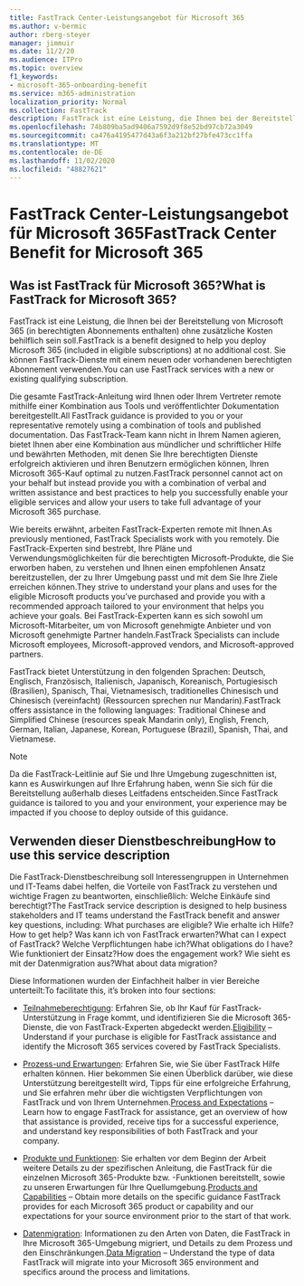 ```yaml
---
title: FastTrack Center-Leistungsangebot für Microsoft 365
ms.author: v-bermic
author: rberg-steyer
manager: jimmuir
ms.date: 11/2/20
ms.audience: ITPro
ms.topic: overview
f1_keywords:
- microsoft-365-onboarding-benefit
ms.service: m365-administration
localization_priority: Normal
ms.collection: FastTrack
description: FastTrack ist eine Leistung, die Ihnen bei der Bereitstellung von Microsoft 365 (in berechtigten Abonnements enthalten) ohne zusätzliche Kosten behilflich sein soll. Sie können FastTrack-Dienste mit einem neuen oder vorhandenen berechtigten Abonnement verwenden.
ms.openlocfilehash: 74b809ba5ad9406a7592d9f8e52bd97cb72a3049
ms.sourcegitcommit: ca476a4195477d43a6f3a212bf27bfe473cc1ffa
ms.translationtype: MT
ms.contentlocale: de-DE
ms.lasthandoff: 11/02/2020
ms.locfileid: "48827621"
---
```

# <a name="fasttrack-center-benefit-for-microsoft-365"></a><span data-ttu-id="a180c-104">FastTrack Center-Leistungsangebot für Microsoft 365</span><span class="sxs-lookup"><span data-stu-id="a180c-104">FastTrack Center Benefit for Microsoft 365</span></span>

## <a name="what-is-fasttrack-for-microsoft-365"></a><span data-ttu-id="a180c-105">Was ist FastTrack für Microsoft 365?</span><span class="sxs-lookup"><span data-stu-id="a180c-105">What is FastTrack for Microsoft 365?</span></span>

<span data-ttu-id="a180c-106">FastTrack ist eine Leistung, die Ihnen bei der Bereitstellung von Microsoft 365 (in berechtigten Abonnements enthalten) ohne zusätzliche Kosten behilflich sein soll.</span><span class="sxs-lookup"><span data-stu-id="a180c-106">FastTrack is a benefit designed to help you deploy Microsoft 365 (included in eligible subscriptions) at no additional cost.</span></span> <span data-ttu-id="a180c-107">Sie können FastTrack-Dienste mit einem neuen oder vorhandenen berechtigten Abonnement verwenden.</span><span class="sxs-lookup"><span data-stu-id="a180c-107">You can use FastTrack services with a new or existing qualifying subscription.</span></span>

<span data-ttu-id="a180c-108">Die gesamte FastTrack-Anleitung wird Ihnen oder Ihrem Vertreter remote mithilfe einer Kombination aus Tools und veröffentlichter Dokumentation bereitgestellt.</span><span class="sxs-lookup"><span data-stu-id="a180c-108">All FastTrack guidance is provided to you or your representative remotely using a combination of tools and published documentation.</span></span> <span data-ttu-id="a180c-109">Das FastTrack-Team kann nicht in Ihrem Namen agieren, bietet Ihnen aber eine Kombination aus mündlicher und schriftlicher Hilfe und bewährten Methoden, mit denen Sie Ihre berechtigten Dienste erfolgreich aktivieren und ihren Benutzern ermöglichen können, Ihren Microsoft 365-Kauf optimal zu nutzen.</span><span class="sxs-lookup"><span data-stu-id="a180c-109">FastTrack personnel cannot act on your behalf but instead provide you with a combination of verbal and written assistance and best practices to help you successfully enable your eligible services and allow your users to take full advantage of your Microsoft 365 purchase.</span></span>

<span data-ttu-id="a180c-110">Wie bereits erwähnt, arbeiten FastTrack-Experten remote mit Ihnen.</span><span class="sxs-lookup"><span data-stu-id="a180c-110">As previously mentioned, FastTrack Specialists work with you remotely.</span></span> <span data-ttu-id="a180c-111">Die FastTrack-Experten sind bestrebt, Ihre Pläne und Verwendungsmöglichkeiten für die berechtigten Microsoft-Produkte, die Sie erworben haben, zu verstehen und Ihnen einen empfohlenen Ansatz bereitzustellen, der zu Ihrer Umgebung passt und mit dem Sie Ihre Ziele erreichen können.</span><span class="sxs-lookup"><span data-stu-id="a180c-111">They strive to understand your plans and uses for the eligible Microsoft products you’ve purchased and provide you with a recommended approach tailored to your environment that helps you achieve your goals.</span></span> <span data-ttu-id="a180c-112">Bei FastTrack-Experten kann es sich sowohl um Microsoft-Mitarbeiter, um von Microsoft genehmigte Anbieter und von Microsoft genehmigte Partner handeln.</span><span class="sxs-lookup"><span data-stu-id="a180c-112">FastTrack Specialists can include Microsoft employees, Microsoft-approved vendors, and Microsoft-approved partners.</span></span>

<span data-ttu-id="a180c-113">FastTrack bietet Unterstützung in den folgenden Sprachen: Deutsch, Englisch, Französisch, Italienisch, Japanisch, Koreanisch, Portugiesisch (Brasilien), Spanisch, Thai, Vietnamesisch, traditionelles Chinesisch und Chinesisch (vereinfacht) (Ressourcen sprechen nur Mandarin).</span><span class="sxs-lookup"><span data-stu-id="a180c-113">FastTrack offers assistance in the following languages: Traditional Chinese and Simplified Chinese (resources speak Mandarin only), English, French, German, Italian, Japanese, Korean, Portuguese (Brazil), Spanish, Thai, and Vietnamese.</span></span>

> [!NOTE]
> <span data-ttu-id="a180c-114">Da die FastTrack-Leitlinie auf Sie und Ihre Umgebung zugeschnitten ist, kann es Auswirkungen auf Ihre Erfahrung haben, wenn Sie sich für die Bereitstellung außerhalb dieses Leitfadens entscheiden.</span><span class="sxs-lookup"><span data-stu-id="a180c-114">Since FastTrack guidance is tailored to you and your environment, your experience may be impacted if you choose to deploy outside of this guidance.</span></span>

## <a name="how-to-use-this-service-description"></a><span data-ttu-id="a180c-115">Verwenden dieser Dienstbeschreibung</span><span class="sxs-lookup"><span data-stu-id="a180c-115">How to use this service description</span></span>

<span data-ttu-id="a180c-116">Die FastTrack-Dienstbeschreibung soll Interessengruppen in Unternehmen und IT-Teams dabei helfen, die Vorteile von FastTrack zu verstehen und wichtige Fragen zu beantworten, einschließlich: Welche Einkäufe sind berechtigt?</span><span class="sxs-lookup"><span data-stu-id="a180c-116">The FastTrack service description is designed to help business stakeholders and IT teams understand the FastTrack benefit and answer key questions, including: What purchases are eligible?</span></span> <span data-ttu-id="a180c-117">Wie erhalte ich Hilfe?</span><span class="sxs-lookup"><span data-stu-id="a180c-117">How to get help?</span></span> <span data-ttu-id="a180c-118">Was kann ich von FastTrack erwarten?</span><span class="sxs-lookup"><span data-stu-id="a180c-118">What can I expect of FastTrack?</span></span> <span data-ttu-id="a180c-119">Welche Verpflichtungen habe ich?</span><span class="sxs-lookup"><span data-stu-id="a180c-119">What obligations do I have?</span></span> <span data-ttu-id="a180c-120">Wie funktioniert der Einsatz?</span><span class="sxs-lookup"><span data-stu-id="a180c-120">How does the engagement work?</span></span> <span data-ttu-id="a180c-121">Wie sieht es mit der Datenmigration aus?</span><span class="sxs-lookup"><span data-stu-id="a180c-121">What about data migration?</span></span>

<span data-ttu-id="a180c-122">Diese Informationen wurden der Einfachheit halber in vier Bereiche unterteilt:</span><span class="sxs-lookup"><span data-stu-id="a180c-122">To facilitate this, it’s broken into four sections:</span></span>

  - <span data-ttu-id="a180c-123">[Teilnahmeberechtigung](eligibility.md): Erfahren Sie, ob Ihr Kauf für FastTrack-Unterstützung in Frage kommt, und identifizieren Sie die Microsoft 365-Dienste, die von FastTrack-Experten abgedeckt werden.</span><span class="sxs-lookup"><span data-stu-id="a180c-123">[Eligibility](eligibility.md) – Understand if your purchase is eligible for FastTrack assistance and identify the Microsoft 365 services covered by FastTrack Specialists.</span></span>

  - <span data-ttu-id="a180c-124">[Prozess-und Erwartungen](process-and-expectations.md): Erfahren Sie, wie Sie über FastTrack Hilfe erhalten können. Hier bekommen Sie einen Überblick darüber, wie diese Unterstützung bereitgestellt wird, Tipps für eine erfolgreiche Erfahrung, und Sie erfahren mehr über die wichtigsten Verpflichtungen von FastTrack und von Ihrem Unternehmen.</span><span class="sxs-lookup"><span data-stu-id="a180c-124">[Process and Expectations](process-and-expectations.md) – Learn how to engage FastTrack for assistance, get an overview of how that assistance is provided, receive tips for a successful experience, and understand key responsibilities of both FastTrack and your company.</span></span>

  - <span data-ttu-id="a180c-125">[Produkte und Funktionen](products-and-capabilities.md): Sie erhalten vor dem Beginn der Arbeit weitere Details zu der spezifischen Anleitung, die FastTrack für die einzelnen Microsoft 365-Produkte bzw. -Funktionen bereitstellt, sowie zu unseren Erwartungen für Ihre Quellumgebung.</span><span class="sxs-lookup"><span data-stu-id="a180c-125">[Products and Capabilities](products-and-capabilities.md) – Obtain more details on the specific guidance FastTrack provides for each Microsoft 365 product or capability and our expectations for your source environment prior to the start of that work.</span></span>

  - <span data-ttu-id="a180c-126">[Datenmigration](data-migration.md): Informationen zu den Arten von Daten, die FastTrack in Ihre Microsoft 365-Umgebung migriert, und Details zu dem Prozess und den Einschränkungen.</span><span class="sxs-lookup"><span data-stu-id="a180c-126">[Data Migration](data-migration.md) – Understand the type of data FastTrack will migrate into your Microsoft 365 environment and specifics around the process and limitations.</span></span>
